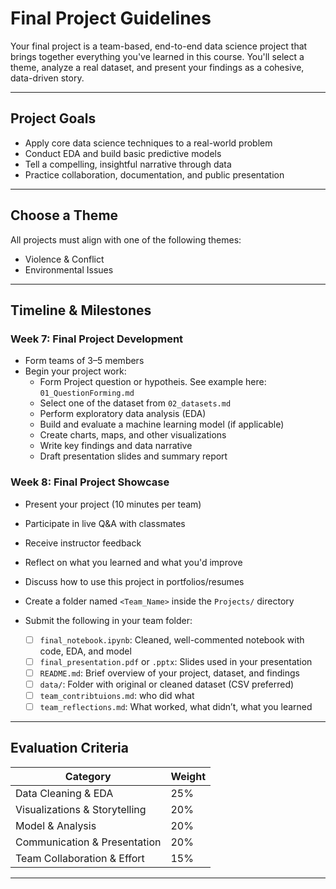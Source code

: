 # Final Project Guidelines

Your final project is a team-based, end-to-end data science project that brings together everything you've learned in this course. You'll select a theme, analyze a real dataset, and present your findings as a cohesive, data-driven story.

---

## Project Goals

- Apply core data science techniques to a real-world problem
- Conduct EDA and build basic predictive models
- Tell a compelling, insightful narrative through data
- Practice collaboration, documentation, and public presentation

---
## Choose a Theme

All projects must align with one of the following themes:
- Violence & Conflict
- Environmental Issues

---

## Timeline & Milestones

### Week 7: Final Project Development
- Form teams of 3–5 members
- Begin your project work:
  - Form Project question or hypotheis. See example here: `01_QuestionForming.md`
  - Select one of the dataset from `02_datasets.md`
  - Perform exploratory data analysis (EDA)
  - Build and evaluate a machine learning model (if applicable)
  - Create charts, maps, and other visualizations
  - Write key findings and data narrative
  - Draft presentation slides and summary report


### Week 8: Final Project Showcase
- Present your project (10 minutes per team)
- Participate in live Q&A with classmates
- Receive instructor feedback
- Reflect on what you learned and what you'd improve
- Discuss how to use this project in portfolios/resumes

- Create a folder named `<Team_Name>` inside the `Projects/` directory
- Submit the following in your team folder:
   - [ ] `final_notebook.ipynb`: Cleaned, well-commented notebook with code, EDA, and model
   - [ ] `final_presentation.pdf` or `.pptx`: Slides used in your presentation
   - [ ] `README.md`: Brief overview of your project, dataset, and findings
   - [ ] `data/`: Folder with original or cleaned dataset (CSV preferred)
   - [ ] `team_contribtuions.md`: who did what
   - [ ] `team_reflections.md`: What worked, what didn’t, what you learned

---
## Evaluation Criteria

| Category              | Weight |
|-----------------------|--------|
| Data Cleaning & EDA   | 25%    |
| Visualizations & Storytelling | 20% |
| Model & Analysis      | 20%    |
| Communication & Presentation | 20% |
| Team Collaboration & Effort | 15% |

---


